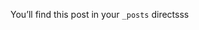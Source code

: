 ﻿---
layout: post
date:   2016-02-25 18:26:15 +0800
categories: jekyll update
---
You’ll find this post in your `_posts` directsss